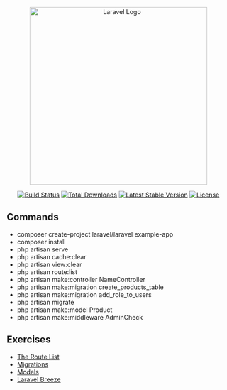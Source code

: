 <p align="center"><a href="https://laravel.com" target="_blank"><img src="https://raw.githubusercontent.com/laravel/art/master/logo-lockup/5%20SVG/2%20CMYK/1%20Full%20Color/laravel-logolockup-cmyk-red.svg" width="400" alt="Laravel Logo"></a></p>

<p align="center">
<a href="https://github.com/laravel/framework/actions"><img src="https://github.com/laravel/framework/workflows/tests/badge.svg" alt="Build Status"></a>
<a href="https://packagist.org/packages/laravel/framework"><img src="https://img.shields.io/packagist/dt/laravel/framework" alt="Total Downloads"></a>
<a href="https://packagist.org/packages/laravel/framework"><img src="https://img.shields.io/packagist/v/laravel/framework" alt="Latest Stable Version"></a>
<a href="https://packagist.org/packages/laravel/framework"><img src="https://img.shields.io/packagist/l/laravel/framework" alt="License"></a>
</p>

## Commands
- composer create-project laravel/laravel example-app
- composer install
- php artisan serve
- php artisan cache:clear
- php artisan view:clear
- php artisan route:list
- php artisan make:controller NameController
- php artisan make:migration create_products_table
- php artisan make:migration add_role_to_users
- php artisan migrate
- php artisan make:model Product
- php artisan make:middleware AdminCheck

## Exercises
- [The Route List](https://laravel.com/docs/10.x/routing#the-route-list)
- [Migrations](https://laravel.com/docs/10.x/migrations#introduction)
- [Models](https://laravel.com/docs/10.x/eloquent#introduction)
- [Laravel Breeze](https://laravel.com/docs/10.x/starter-kits#laravel-breeze)

